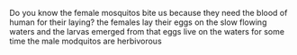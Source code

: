 Do you know the female mosquitos bite us because they need the blood of human for their laying?
the females lay their eggs on the slow flowing waters and the larvas emerged from that eggs live on the waters for some time the male modquitos are herbivorous
